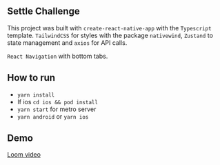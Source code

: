 ## Settle Challenge

This project was built with `create-react-native-app` with the `Typescript` template. `TailwindCSS` for styles with the package `nativewind`, `Zustand` to state management and `axios` for API calls.

`React Navigation` with bottom tabs.

## How to run

- ```yarn install```
- If ios ```cd ios && pod install```
- ```yarn start``` for metro server
- ```yarn android``` or ```yarn ios```


## Demo
[Loom video](https://www.loom.com/share/eb3fed10014a428598129d4f4bd2eb65)
